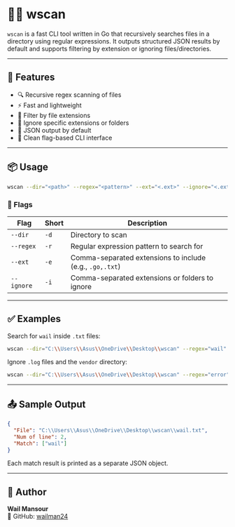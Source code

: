 # 🕵️‍♂️ wscan

`wscan` is a fast CLI tool written in Go that recursively searches files in a directory using regular expressions. It outputs structured JSON results by default and supports filtering by extension or ignoring files/directories.

---

## 🚀 Features

- 🔍 Recursive regex scanning of files  
- ⚡ Fast and lightweight  
- 📂 Filter by file extensions  
- 🙈 Ignore specific extensions or folders  
- 🧾 JSON output by default  
- 🎯 Clean flag-based CLI interface  

---

## 📦 Usage

```bash
wscan --dir="<path>" --regex="<pattern>" --ext="<.ext>" --ignore="<.ext|folder>"
```

### 🧩 Flags

| Flag       | Short | Description                                              |
|------------|-------|----------------------------------------------------------|
| `--dir`    | `-d`  | Directory to scan                                        |
| `--regex`  | `-r`  | Regular expression pattern to search for                |
| `--ext`    | `-e`  | Comma-separated extensions to include (e.g., `.go,.txt`) |
| `--ignore` | `-i`  | Comma-separated extensions or folders to ignore         |

---

## ✅ Examples

Search for `wail` inside `.txt` files:

```bash
wscan --dir="C:\\Users\\Asus\\OneDrive\\Desktop\\wscan" --regex="wail" --ext=".txt"
```

Ignore `.log` files and the `vendor` directory:

```bash
wscan --dir="C:\\Users\\Asus\\OneDrive\\Desktop\\wscan" --regex="error" --ignore=".log"
```

---

## 📤 Sample Output

```json
{
  "File": "C:\\Users\\Asus\\OneDrive\\Desktop\\wscan\\wail.txt",
  "Num of line": 2,
  "Match": ["wail"]
}
```

Each match result is printed as a separate JSON object.

---


## 👤 Author

**Wail Mansour**  
🔗 GitHub: [wailman24](https://github.com/wailman24)


